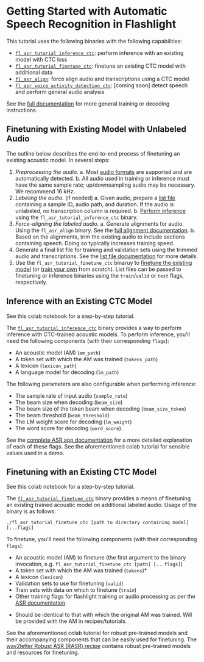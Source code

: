 # Getting Started with Automatic Speech Recognition in Flashlight

This tutorial uses the following binaries with the following capabilities:
- [`fl_asr_tutorial_inference_ctc`](https://github.com/jacobkahn/flashlight/blob/tutorial_docs/flashlight/app/asr/tutorial/README.md#inference-with-an-existing-ctc-model): perform inference with an existing model with CTC loss
- [`fl_asr_tutorial_finetune_ctc`](https://github.com/jacobkahn/flashlight/blob/tutorial_docs/flashlight/app/asr/tutorial/README.md#finetuning-with-an-existing-ctc-model): finetune an existing CTC model with additional data
- [`fl_asr_align`](https://github.com/facebookresearch/flashlight/blob/master/flashlight/app/asr/tools/alignment): force align audio and transcriptions using a CTC model
- [`fl_asr_voice_activity_detection_ctc`](https://github.com/facebookresearch/flashlight/blob/master/flashlight/app/asr/tools): [coming soon] detect speech and perform general audio analysis

See the [full documentation](https://github.com/jacobkahn/flashlight/blob/tutorial_docs/flashlight/app/asr) for more general training or decoding instructions.

## Finetuning with Existing Model with Unlabeled Audio

The outline below describes the end-to-end process of finetuning an existing acoustic model. In several steps:
1. *Preprocessing the audio.*
  a. Most [audio formats](http://libsndfile.github.io/libsndfile/formats.html) are supported and are automatically detected.
  b. All audio used in training or inference must have the same sample rate; up/downsampling audio may be necessary. We recommend 16 kHz.
2. *Labeling the audio.* (if needed)
  a. Given audio, prepare a [list file](https://github.com/jacobkahn/flashlight/blob/tutorial_docs/flashlight/app/asr/README.md#audio-and-transcriptions-data) containing a sample ID, audio path, and duration. If the audio is unlabeled, no transcription column is required.
  b. [Perform inference](https://github.com/jacobkahn/flashlight/blob/tutorial_docs/flashlight/app/asr/tutorial/README.md#inference-with-an-existing-ctc-model) using the `fl_asr_tutorial_inference_ctc` binary.
3. *Force-aligning the labeled audio.*
  a. Generate alignments for audio. Using the `fl_asr_align` binary. See the [full alignment documentation](https://github.com/facebookresearch/flashlight/blob/master/flashlight/app/asr/tools/alignment).
  b. Based on the alignments, trim the existing audio to include sections containing speech. Doing so typically increases training speed.
4. Generate a final list file for training and validation sets using the trimmed audio and transcriptions. See the [list file documentation](https://github.com/jacobkahn/flashlight/blob/tutorial_docs/flashlight/app/asr/README.md#audio-and-transcriptions-data) for more details.
5. Use the `fl_asr_tutorial_finetune_ctc` binaruy to [finetune the existing model](https://github.com/jacobkahn/flashlight/blob/tutorial_docs/flashlight/app/asr/tutorial/README.md#finetuning-with-an-existing-ctc-model) (or [train your own](https://github.com/jacobkahn/flashlight/blob/tutorial_docs/flashlight/app/asr/README.md#how-to-train-acoustic-model) from scratch). List files can be passed to finetuning or inference binaries using the `train`/`valid` or `test` flags, respectively.

## Inference with an Existing CTC Model

See this colab notebook for a step-by-step tutorial.

The [`fl_asr_tutorial_inference_ctc`](https://github.com/facebookresearch/flashlight/blob/master/flashlight/app/asr/tutorial/InferenceCTC.cpp) binary provides a way to perform inference with CTC-trained acoustic models. To perform inference, you'll need the following components (with their corresponding `flags`):
- An acoustic model (AM) (`am_path`)
- A token set with which the AM was trained (`tokens_path`)
- A lexicon (`lexicon_path`)
- A language model for decoding (`lm_path`)

The following parameters are also configurable when performing inference:
- The sample rate of input audio (`sample_rate`)
- The beam size when decoding (`beam_size`)
- The beam size of the token beam when decoding (`beam_size_token`)
- The beam threshold (`beam_threshold`)
- The LM weight score for decoding (`lm_weight`)
- The word score for decoding (`word_score`).

See the [complete ASR app documentation](https://github.com/jacobkahn/flashlight/blob/tutorial_docs/flashlight/app/asr/README.md) for a more detailed explanation of each of these flags. See the aforementioned colab tutorial for sensible values used in a demo.

## Finetuning with an Existing CTC Model

See this colab notebook for a step-by-step tutorial.

The [`fl_asr_tutorial_finetune_ctc`](https://github.com/jacobkahn/flashlight/blob/tutorial_docs/flashlight/app/asr/tutorial/FinetuneCTC.cpp) binary provides a means of finetuning an existing trained acoustic model on additional labeled audio. Usage of the binary is as follows:
```
./fl_asr_tutorial_finetune_ctc [path to directory containing model] [...flags]
```
To finetune, you'll need the following components (with their corresponding `flags`):
- An acoustic model (AM) to finetune (the first argument to the binary invocation, e.g. `fl_asr_tutorial_finetune_ctc [path] [...flags]`)
- A token set with which the AM was trained (`tokens`)*
- A lexicon (`lexicon`)
- Validation sets to use for finetuning (`valid`)
- Train sets with data on which to finetune (`train`)
- Other training flags for flashlight training or audio processing as per the [ASR documentation](https://github.com/jacobkahn/flashlight/blob/tutorial_docs/flashlight/app/asr/README.md).

* Should be identical to that with which the original AM was trained. Will be provided with the AM in recipes/tutorials.

See the aforementioned colab tutorial for robust pre-trained models and their accompanying components that can be easily used for finetuning. The [wav2letter Robust ASR (RASR) recipe](https://github.com/facebookresearch/wav2letter/tree/master/recipes/rasr) contains robust pre-trained models and resources for finetuning.
